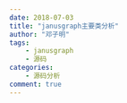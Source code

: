 ```yaml
---
date: 2018-07-03
title: "janusgraph主要类分析"
author: "邓子明"
tags:
    - janusgraph
    - 源码
categories:
    - 源码分析
comment: true
---
```



## 